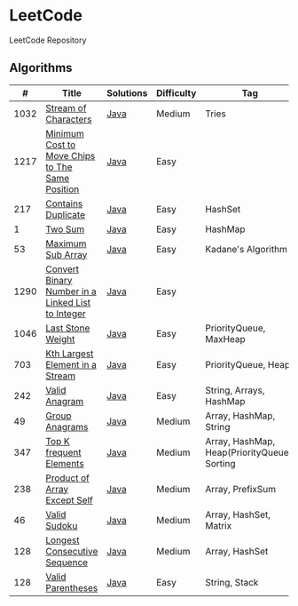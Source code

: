 # LeetCode
LeetCode Repository

## Algorithms

| #    | Title                                                                                                                                 | Solutions                                                                                          | Difficulty | Tag                                          |
|------|---------------------------------------------------------------------------------------------------------------------------------------|----------------------------------------------------------------------------------------------------|------------|----------------------------------------------|
| 1032 | [Stream of Characters](https://leetcode.com/problems/stream-of-characters/)                                                           | [Java](../master/src/main/java/com/leetcode/problems/StreamOfCharacters.java)                      | Medium     | Tries                                        |     
| 1217 | [Minimum Cost to Move Chips to The Same Position](https://leetcode.com/problems/minimum-cost-to-move-chips-to-the-same-position/)     | [Java](../master/src/main/java/com/leetcode/problems/MinimumCostToMoveChipsToTheSamePosition.java) | Easy       |                                              |     
| 217  | [Contains Duplicate](https://leetcode.com/problems/contains-duplicate/)                                                               | [Java](../master/src/main/java/com/leetcode/problems/ContainsDuplicate.java)                       | Easy       | HashSet                                      |     
| 1    | [Two Sum](https://leetcode.com/problems/two-sum/)                                                                                     | [Java](../master/src/main/java/com/leetcode/problems/TwoSum.java)                                  | Easy       | HashMap                                      |     
| 53   | [Maximum Sub Array](https://leetcode.com/problems/maximum-subarray/)                                                                  | [Java](../master/src/main/java/com/leetcode/problems/MaximumSubArray.java)                         | Easy       | Kadane's Algorithm                           |     
| 1290 | [Convert Binary Number in a Linked List to Integer](https://leetcode.com/problems/convert-binary-number-in-a-linked-list-to-integer/) | [Java](../master/src/main/java/com/leetcode/problems/LinkedListBinaryNumberToInteger.java)         | Easy       |                                              |     
| 1046 | [Last Stone Weight](https://leetcode.com/problems/last-stone-weight/)                                                                 | [Java](../master/src/main/java/com/leetcode/problems/LastStoneWeight.java)                         | Easy       | PriorityQueue, MaxHeap                       |
| 703  | [Kth Largest Element in a Stream](https://leetcode.com/problems/kth-largest-element-in-a-stream/)                                     | [Java](../master/src/main/java/com/leetcode/problems/KthLargest.java)                              | Easy       | PriorityQueue, Heap                          |
| 242  | [Valid Anagram](https://leetcode.com/problems/valid-anagram/)                                                                         | [Java](../master/src/main/java/com/leetcode/problems/ValidAnagram.java)                            | Easy       | String, Arrays, HashMap                      |
| 49   | [Group Anagrams](https://leetcode.com/problems/group-anagrams/)                                                                       | [Java](../master/src/main/java/com/leetcode/problems/GroupAnagrams.java)                            | Medium     | Array, HashMap, String                       |
| 347  | [Top K frequent Elements](https://leetcode.com/problems/top-k-frequent-elements/)                                                     | [Java](../master/src/main/java/com/leetcode/problems/TopKFrequentElements.java)                            | Medium     | Array, HashMap, Heap(PriorityQueue), Sorting |
| 238  | [Product of Array Except Self](https://leetcode.com/problems/product-of-array-except-self/)                                           | [Java](../master/src/main/java/com/leetcode/problems/ProductOfArrayExceptSelf.java)                            | Medium     | Array, PrefixSum                             |
| 46   | [Valid Sudoku](https://leetcode.com/problems/valid-sudoku/)                                                                           | [Java](../master/src/main/java/com/leetcode/problems/ValidSudoku.java)                            | Medium     | Array, HashSet, Matrix                       |
| 128  | [Longest Consecutive Sequence](https://leetcode.com/problems/longest-consecutive-sequence/)                                           | [Java](../master/src/main/java/com/leetcode/problems/LongestConsecutiveSequence.java)                            | Medium     | Array, HashSet                               |
| 128  | [Valid Parentheses](https://leetcode.com/problems/valid-parentheses/)                                                      | [Java](../master/src/main/java/com/leetcode/problems/ValidParentheses.java)                            | Easy       | String, Stack                                |